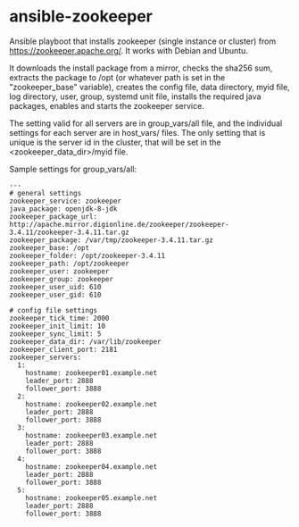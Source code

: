 # ansible-zookeeper

Ansible playboot that installs zookeeper (single instance or cluster) from https://zookeeper.apache.org/.
It works with Debian and Ubuntu.

It downloads the install package from a mirror, checks the sha256 sum, extracts the package to /opt (or whatever path is set in the "zookeeper_base" variable), creates the config file, data directory, myid file, log directory, user, group, systemd unit file, installs the required java packages, enables and starts the zookeeper service.

The setting valid for all servers are in group_vars/all file, and the individual settings for each server are in host_vars/<hostname> files.
The only setting that is unique is the server id in the cluster, that will be set in the <zookeeper_data_dir>/myid file.

Sample settings for group_vars/all:

    ---
    # general settings
    zookeeper_service: zookeeper
    java_package: openjdk-8-jdk
    zookeeper_package_url: http://apache.mirror.digionline.de/zookeeper/zookeeper-3.4.11/zookeeper-3.4.11.tar.gz
    zookeeper_package: /var/tmp/zookeeper-3.4.11.tar.gz
    zookeeper_base: /opt
    zookeeper_folder: /opt/zookeeper-3.4.11
    zookeeper_path: /opt/zookeeper
    zookeeper_user: zookeeper
    zookeeper_group: zookeeper
    zookeeper_user_uid: 610
    zookeeper_user_gid: 610
    
    # config file settings
    zookeeper_tick_time: 2000
    zookeeper_init_limit: 10
    zookeeper_sync_limit: 5
    zookeeper_data_dir: /var/lib/zookeeper
    zookeeper_client_port: 2181
    zookeeper_servers:
      1:
        hostname: zookeeper01.example.net
        leader_port: 2888
        follower_port: 3888
      2:
        hostname: zookeeper02.example.net
        leader_port: 2888
        follower_port: 3888
      3:
        hostname: zookeeper03.example.net
        leader_port: 2888
        follower_port: 3888
      4:
        hostname: zookeeper04.example.net
        leader_port: 2888
        follower_port: 3888
      5:
        hostname: zookeeper05.example.net
        leader_port: 2888
        follower_port: 3888

